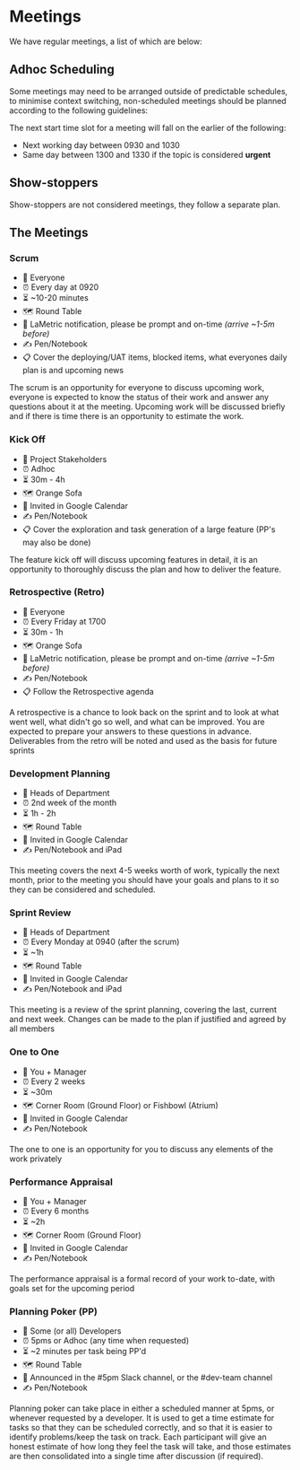 # Meetings
We have regular meetings, a list of which are below:

## Adhoc Scheduling

Some meetings may need to be arranged outside of predictable schedules, to minimise context switching, non-scheduled meetings should be planned according to the following guidelines:

The next start time slot for a meeting will fall on the earlier of the following:
* Next working day between 0930 and 1030
* Same day between 1300 and 1330 if the topic is considered **urgent**

## Show-stoppers

Show-stoppers are not considered meetings, they follow a separate plan.

## The Meetings

### Scrum
* 👩 Everyone 
* ⏰ Every day at 0920
* ⏳ ~10-20 minutes
* 🗺 Round Table
* 📣 LaMetric notification, please be prompt and on-time _(arrive ~1-5m before)_
* ✍️  Pen/Notebook
* 📋 Cover the deploying/UAT items, blocked items, what everyones daily plan is and upcoming news

The scrum is an opportunity for everyone to discuss upcoming work, everyone is expected to know the status of their work
and answer any questions about it at the meeting. Upcoming work will be discussed briefly and if there is time there is
an opportunity to estimate the work.

### Kick Off
* 👩 Project Stakeholders 
* ⏰ Adhoc
* ⏳ 30m - 4h
* 🗺 Orange Sofa
* 📣 Invited in Google Calendar 
* ✍️  Pen/Notebook
* 📋 Cover the exploration and task generation of a large feature (PP's may also be done)

The feature kick off will discuss upcoming features in detail, it is an opportunity to thoroughly discuss the plan and
how to deliver the feature. 

### Retrospective (Retro)
* 👩 Everyone 
* ⏰ Every Friday at 1700
* ⏳ 30m - 1h
* 🗺 Orange Sofa
* 📣 LaMetric notification, please be prompt and on-time _(arrive ~1-5m before)_
* ✍️  Pen/Notebook
* 📋 Follow the Retrospective agenda

A retrospective is a chance to look back on the sprint and to look at what went well, what didn't go so well, and what
can be improved. You are expected to prepare your answers to these questions in advance. Deliverables from the retro
will be noted and used as the basis for future sprints

### Development Planning
* 👩 Heads of Department 
* ⏰ 2nd week of the month
* ⏳ 1h - 2h
* 🗺 Round Table
* 📣 Invited in Google Calendar
* ✍️  Pen/Notebook and iPad

This meeting covers the next 4-5 weeks worth of work, typically the next month, prior to the meeting you should have your
goals and plans to it so they can be considered and scheduled.

### Sprint Review
* 👩 Heads of Department 
* ⏰ Every Monday at 0940 (after the scrum)
* ⏳ ~1h
* 🗺 Round Table
* 📣 Invited in Google Calendar
* ✍️  Pen/Notebook and iPad

This meeting is a review of the sprint planning, covering the last, current and next week. Changes can be made to the 
plan if justified and agreed by all members

### One to One
* 👩 You + Manager
* ⏰ Every 2 weeks
* ⏳ ~30m
* 🗺 Corner Room (Ground Floor) or Fishbowl (Atrium)
* 📣 Invited in Google Calendar
* ✍️  Pen/Notebook

The one to one is an opportunity for you to discuss any elements of the work privately

### Performance Appraisal
* 👩 You + Manager
* ⏰ Every 6 months
* ⏳ ~2h
* 🗺 Corner Room (Ground Floor)
* 📣 Invited in Google Calendar
* ✍️  Pen/Notebook

The performance appraisal is a formal record of your work to-date, with goals set for the upcoming period

### Planning Poker (PP)
* 👩 Some (or all) Developers
* ⏰ 5pms or Adhoc (any time when requested)
* ⏳ ~2 minutes per task being PP'd
* 🗺 Round Table
* 📣 Announced in the #5pm Slack channel, or the #dev-team channel
* ✍️  Pen/Notebook

Planning poker can take place in either a scheduled manner at 5pms, or whenever requested by a developer. It is used to get a time estimate for tasks so that they can be scheduled correctly, and so that it is easier to identify problems/keep the task on track. Each participant will give an honest estimate of how long they feel the task will take, and those estimates are then consolidated into a single time after discussion (if required).
